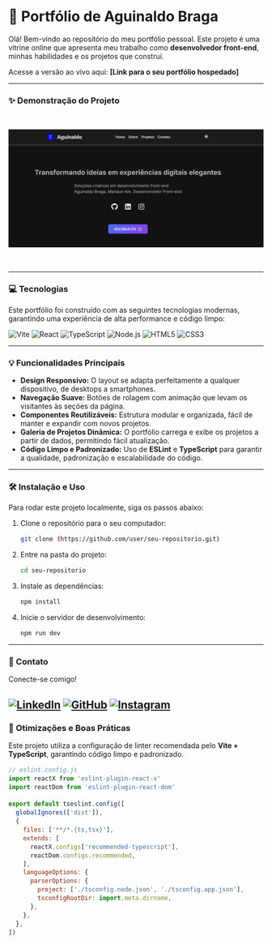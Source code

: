 # 🚀 Portfólio de Aguinaldo Braga

Olá! Bem-vindo ao repositório do meu portfólio pessoal. Este projeto é uma vitrine online que apresenta meu trabalho como **desenvolvedor front-end**, minhas habilidades e os projetos que construí.

Acesse a versão ao vivo aqui:
**[Link para o seu portfólio hospedado]**

---

### ✨ Demonstração do Projeto

<br>

![Preview do Portfólio](./public/{D4676C72-EA0D-4095-95AB-7FF0E6399308}.png)

<br>



---

### 💻 Tecnologias

Este portfólio foi construído com as seguintes tecnologias modernas, garantindo uma experiência de alta performance e código limpo:

![Vite](https://img.shields.io/badge/Vite-646CFF.svg?style=for-the-badge&logo=Vite&logoColor=white)
![React](https://img.shields.io/badge/React-61DAFB.svg?style=for-the-badge&logo=React&logoColor=white)
![TypeScript](https://img.shields.io/badge/TypeScript-3178C6.svg?style=for-the-badge&logo=TypeScript&logoColor=white)
![Node.js](https://img.shields.io/badge/Node.js-43853D.svg?style=for-the-badge&logo=Node.js&logoColor=white)
![HTML5](https://img.shields.io/badge/HTML5-E34F26.svg?style=for-the-badge&logo=html5&logoColor=white)
![CSS3](https://img.shields.io/badge/CSS3-1572B6.svg?style=for-the-badge&logo=css3&logoColor=white)

---

### 💡 Funcionalidades Principais

* **Design Responsivo:** O layout se adapta perfeitamente a qualquer dispositivo, de desktops a smartphones.
* **Navegação Suave:** Botões de rolagem com animação que levam os visitantes às seções da página.
* **Componentes Reutilizáveis:** Estrutura modular e organizada, fácil de manter e expandir com novos projetos.
* **Galeria de Projetos Dinâmica:** O portfólio carrega e exibe os projetos a partir de dados, permitindo fácil atualização.
* **Código Limpo e Padronizado:** Uso de **ESLint** e **TypeScript** para garantir a qualidade, padronização e escalabilidade do código.

---

### 🛠️ Instalação e Uso

Para rodar este projeto localmente, siga os passos abaixo:

1.  Clone o repositório para o seu computador:
    ```bash
    git clone (https://github.com/user/seu-repositorio.git)
    ```
2.  Entre na pasta do projeto:
    ```bash
    cd seu-repositorio
    ```
3.  Instale as dependências:
    ```bash
    npm install
    ```
4.  Inicie o servidor de desenvolvimento:
    ```bash
    npm run dev
    ```

---

### 🤝 Contato

Conecte-se comigo!

[![LinkedIn](https://img.shields.io/badge/LinkedIn-0077B5.svg?style=for-the-badge&logo=LinkedIn&logoColor=white)](https://www.linkedin.com/in/aguinaldo-braga-ferreira-porfile/)
[![GitHub](https://img.shields.io/badge/GitHub-100000.svg?style=for-the-badge&logo=GitHub&logoColor=white)](https://github.com/aguinaldobrga)
[![Instagram](https://img.shields.io/badge/Instagram-E4405F.svg?style=for-the-badge&logo=Instagram&logoColor=white)](https://www.instagram.com/gui_bragaoficial/)
---

### 🚀 Otimizações e Boas Práticas

Este projeto utiliza a configuração de linter recomendada pelo **Vite + TypeScript**, garantindo código limpo e padronizado.

```js
// eslint.config.js
import reactX from 'eslint-plugin-react-x'
import reactDom from 'eslint-plugin-react-dom'

export default tseslint.config([
  globalIgnores(['dist']),
  {
    files: ['**/*.{ts,tsx}'],
    extends: [
      reactX.configs['recommended-typescript'],
      reactDom.configs.recommended,
    ],
    languageOptions: {
      parserOptions: {
        project: ['./tsconfig.node.json', './tsconfig.app.json'],
        tsconfigRootDir: import.meta.dirname,
      },
    },
  },
])
